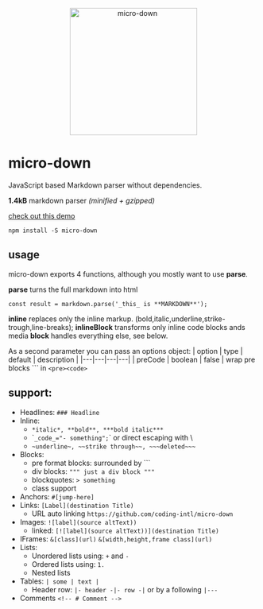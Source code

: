 <p align="center">
  <img src="https://raw.githubusercontent.com/commit-intl/micro-down/master/microdown.svg" width="256" height="256" alt="micro-down">
</p>

# micro-down

JavaScript based Markdown parser without dependencies.

**1.4kB** markdown parser *(minified + gzipped)*

[check out this demo](https://commit-intl.github.io/micro-down)

```
npm install -S micro-down
```

## usage
micro-down exports 4 functions, although you mostly want to use **parse**.

**parse** turns the full markdown into html
```
const result = markdown.parse('_this_ is **MARKDOWN**');
```
**inline** replaces only the inline markup. (bold,italic,underline,strike-trough,line-breaks);
**inlineBlock** transforms only inline code blocks ands media
**block** handles everything else, see below.

As a second parameter you can pass an options object:
| option | type | default | description |
|---|---|---|---|
| preCode | boolean | false | wrap pre blocks \`\`\` in `<pre><code>`


## support:
- Headlines: `### Headline`
- Inline:
    - `*italic*, **bold**, ***bold italic***`
    - \``_code_="- something";`\` or direct escaping with \\
    - `~underline~, ~~strike through~~, ~~~deleted~~~`
- Blocks:
    - pre format blocks: surrounded by  \`\`\`
    - div blocks: `""" just a div block """`
    - blockquotes: `> something`
    - class support
- Anchors: `#[jump-here]`
- Links: `[Label](destination Title)`
    - URL auto linking `https://github.com/coding-intl/micro-down`
- Images: `![label](source altText))`
    - linked: `[![label](source altText))](destination Title)`
- IFrames: `&[class](url)` `&[width,height,frame class](url)`
- Lists:
    - Unordered lists using: `+` and `-`
    - Ordered lists using: `1.`
    - Nested lists
- Tables: `| some | text |`
    - Header row: `|- header -|- row -|` or by a following `|---`
- Comments `<!-- # Comment -->`
